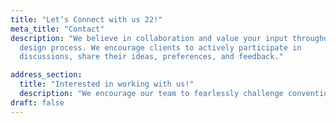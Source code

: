 ```yaml
---
title: "Let’s Connect with us 22!"
meta_title: "Contact"
description: "We believe in collaboration and value your input throughout the
  design process. We encourage clients to actively participate in
  discussions, share their ideas, preferences, and feedback."

address_section:
  title: "Interested in working with us!"
  description: "We encourage our team to fearlessly challenge conventions and pioneer new paths."
draft: false
---
```

